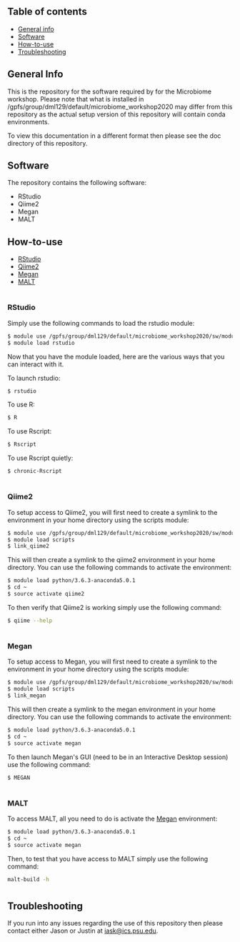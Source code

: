 ## Table of contents
* [General info](#general-info)
* [Software](#software)
* [How-to-use](#how-to-use)
* [Troubleshooting](#troubleshooting)

## General Info
This is the repository for the software
required by for the Microbiome workshop.
Please note that what is installed in
/gpfs/group/dml129/default/microbiome_workshop2020
may differ from this repository as the
actual setup version of this repository
will contain conda environments.

To view this documentation in a different format then please see the doc directory of this repository.

## Software
The repository contains the following software:

* RStudio
* Qiime2
* Megan
* MALT

## How-to-use
* [RStudio](#rstudio)
* [Qiime2](#qiime2)
* [Megan](#megan)
* [MALT](#malt)

#
### RStudio
Simply use the following commands to load the rstudio module:

```bash
$ module use /gpfs/group/dml129/default/microbiome_workshop2020/sw/modules
$ module load rstudio
```
Now that you have the module loaded, here are the
various ways that you can interact with it.

To launch rstudio:
```bash
$ rstudio
```

To use R:
```bash
$ R
```

To use Rscript:
```bash
$ Rscript
```

To use Rscript quietly:
```bash
$ chronic-Rscript
```
#
### Qiime2
To setup access to Qiime2, you will first need to create a
symlink to the environment in your home directory using the
scripts module:
```bash
$ module use /gpfs/group/dml129/default/microbiome_workshop2020/sw/modules
$ module load scripts
$ link_qiime2
```
This will then create a symlink to the qiime2 environment in your
home directory. You can use the following commands to activate the
environment:
```bash
$ module load python/3.6.3-anaconda5.0.1
$ cd ~
$ source activate qiime2
```

To then verify that Qiime2 is working simply use the following command:
```bash
$ qiime --help
```
#
### Megan
To setup access to Megan, you will first need to create a symlink to the environment in your home directory using the scripts module:
```bash
$ module use /gpfs/group/dml129/default/microbiome_workshop2020/sw/modules
$ module load scripts
$ link_megan
```

This will then create a symlink to the megan environment in your home directory. You can use the following commands to activate the environment:
```bash
$ module load python/3.6.3-anaconda5.0.1
$ cd ~
$ source activate megan
```

To then launch Megan's GUI (need to be in an Interactive Desktop session) use the following command:
```bash
$ MEGAN
```
#
### MALT
To access MALT, all you need to do is activate the [Megan](#megan) environment:
```bash
$ module load python/3.6.3-anaconda5.0.1
$ cd ~
$ source activate megan
```

Then, to test that you have access to MALT simply use the following command:
```bash
malt-build -h
```
#
## Troubleshooting
If you run into any issues regarding the use
of this repository then please contact
either Jason or Justin at iask@ics.psu.edu.
